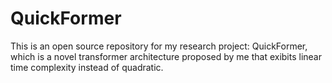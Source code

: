 # QuickFormer

This is an open source repository for my research project: QuickFormer, which is a novel transformer architecture proposed by me that exibits linear time complexity instead of quadratic.
